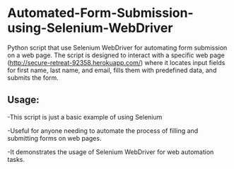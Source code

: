 # Automated-Form-Submission-using-Selenium-WebDriver
 Python script that use Selenium WebDriver for automating form submission on a web page. The script is designed to interact with a specific web page (http://secure-retreat-92358.herokuapp.com/) where it locates input fields for first name, last name, and email, fills them with predefined data, and submits the form.


## Usage:
-This script is just a basic example of using Selenium 

-Useful for anyone needing to automate the process of filling and submitting forms on web pages.

-It demonstrates the usage of Selenium WebDriver for web automation tasks.
